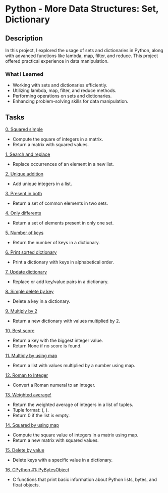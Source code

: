 # Python - More Data Structures: Set, Dictionary

## Description
In this project, I explored the usage of sets and dictionaries in Python, along with advanced functions like lambda, map, filter, and reduce. This project offered practical experience in data manipulation.

### What I Learned
- Working with sets and dictionaries efficiently.
- Utilizing lambda, map, filter, and reduce methods.
- Performing operations on sets and dictionaries.
- Enhancing problem-solving skills for data manipulation.

## Tasks
[0. Squared simple](0-square_matrix_simple.py)
- Compute the square of integers in a matrix.
- Return a matrix with squared values.

[1. Search and replace](1-search_replace.py)
- Replace occurrences of an element in a new list.

[2. Unique addition](2-uniq_add.py)
- Add unique integers in a list.

[3. Present in both](3-common_elements.py)
- Return a set of common elements in two sets.

[4. Only differents](4-only_diff_elements.py)
- Return a set of elements present in only one set.

[5. Number of keys](5-number_keys.py)
- Return the number of keys in a dictionary.

[6. Print sorted dictionary](6-print_sorted_dictionary.py)
- Print a dictionary with keys in alphabetical order.

[7. Update dictionary](7-update_dictionary.py)
- Replace or add key/value pairs in a dictionary.

[8. Simple delete by key](8-simple_delete.py)
- Delete a key in a dictionary.

[9. Multiply by 2](9-multiply_by_2.py)
- Return a new dictionary with values multiplied by 2.

[10. Best score](10-best_score.py)
- Return a key with the biggest integer value.
- Return None if no score is found.

[11. Multiply by using map](11-mutiply_list_map.py)
- Return a list with values multiplied by a number using map.

[12. Roman to Integer](12-roman_to_int.py)
- Convert a Roman numeral to an integer.

[13. Weighted average!](100-weight_average.py)
- Return the weighted average of integers in a list of tuples.
- Tuple format: (, ).
- Return 0 if the list is empty.

[14. Squared by using map](101-square_matrix_map.py)
- Compute the square value of integers in a matrix using map.
- Return a new matrix with squared values.

[15. Delete by value](102-complex_delete.py)
- Delete keys with a specific value in a dictionary.

[16. CPython #1: PyBytesObject](103-python.c)
- C functions that print basic information about Python lists, bytes, and float objects.

